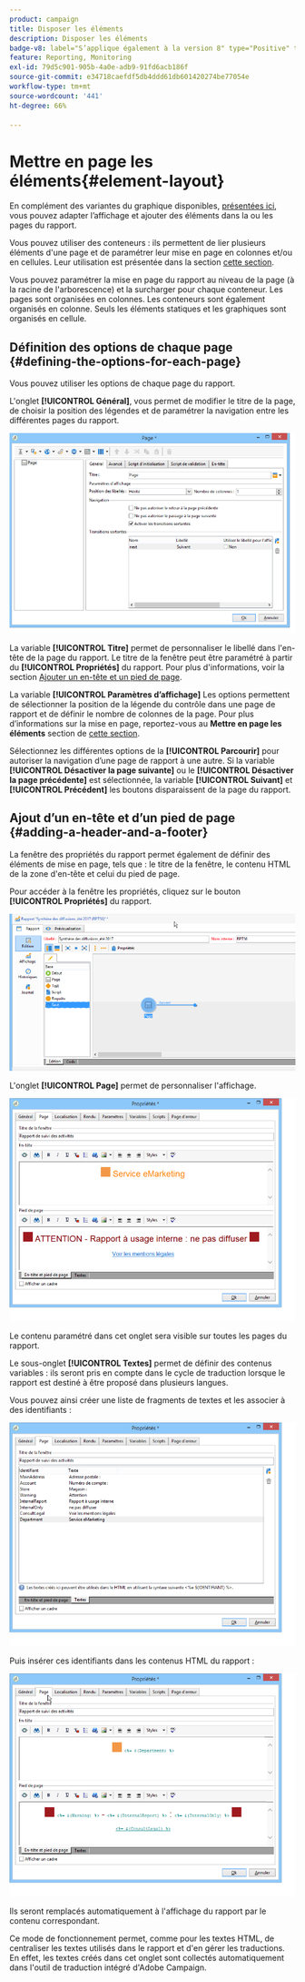 ```yaml
---
product: campaign
title: Disposer les éléments
description: Disposer les éléments
badge-v8: label="S’applique également à la version 8" type="Positive" tooltip="S’applique également à Campaign v8"
feature: Reporting, Monitoring
exl-id: 79d5c901-905b-4a0e-adb9-91fd6acb186f
source-git-commit: e34718caefdf5db4ddd61db601420274be77054e
workflow-type: tm+mt
source-wordcount: '441'
ht-degree: 66%

---
```


# Mettre en page les éléments{#element-layout}



En complément des variantes du graphique disponibles, [présentées ici](../../reporting/using/creating-a-chart.md#chart-types-and-variants), vous pouvez adapter lʼaffichage et ajouter des éléments dans la ou les pages du rapport.

Vous pouvez utiliser des conteneurs : ils permettent de lier plusieurs éléments d&#39;une page et de paramétrer leur mise en page en colonnes et/ou en cellules. Leur utilisation est présentée dans la section [cette section](../../web/using/defining-web-forms-layout.md#creating-containers).

Vous pouvez paramétrer la mise en page du rapport au niveau de la page (à la racine de l&#39;arborescence) et la surcharger pour chaque conteneur. Les pages sont organisées en colonnes. Les conteneurs sont également organisés en colonne. Seuls les éléments statiques et les graphiques sont organisés en cellule.

## Définition des options de chaque page {#defining-the-options-for-each-page}

Vous pouvez utiliser les options de chaque page du rapport.

L&#39;onglet **[!UICONTROL Général]**, vous permet de modifier le titre de la page, de choisir la position des légendes et de paramétrer la navigation entre les différentes pages du rapport.

![](assets/s_ncs_advuser_report_wizard_022.png)

La variable **[!UICONTROL Titre]** permet de personnaliser le libellé dans l&#39;en-tête de la page du rapport. Le titre de la fenêtre peut être paramétré à partir du **[!UICONTROL Propriétés]** du rapport. Pour plus d&#39;informations, voir la section [Ajouter un en-tête et un pied de page](#adding-a-header-and-a-footer).

La variable **[!UICONTROL Paramètres d’affichage]** Les options permettent de sélectionner la position de la légende du contrôle dans une page de rapport et de définir le nombre de colonnes de la page. Pour plus d’informations sur la mise en page, reportez-vous au **Mettre en page les éléments** section de [cette section](../../web/using/defining-web-forms-layout.md#positioning-the-fields-on-the-page).

Sélectionnez les différentes options de la **[!UICONTROL Parcourir]** pour autoriser la navigation d’une page de rapport à une autre. Si la variable **[!UICONTROL Désactiver la page suivante]** ou le **[!UICONTROL Désactiver la page précédente]** est sélectionnée, la variable **[!UICONTROL Suivant]** et **[!UICONTROL Précédent]** les boutons disparaissent de la page du rapport.

## Ajout dʼun en-tête et dʼun pied de page {#adding-a-header-and-a-footer}

La fenêtre des propriétés du rapport permet également de définir des éléments de mise en page, tels que : le titre de la fenêtre, le contenu HTML de la zone d&#39;en-tête et celui du pied de page.

Pour accéder à la fenêtre les propriétés, cliquez sur le bouton **[!UICONTROL Propriétés]** du rapport.

![](assets/reporting_properties.png)

L&#39;onglet **[!UICONTROL Page]** permet de personnaliser l&#39;affichage.

![](assets/s_ncs_advuser_report_properties_04.png)

Le contenu paramétré dans cet onglet sera visible sur toutes les pages du rapport.

Le sous-onglet **[!UICONTROL Textes]** permet de définir des contenus variables : ils seront pris en compte dans le cycle de traduction lorsque le rapport est destiné à être proposé dans plusieurs langues.

Vous pouvez ainsi créer une liste de fragments de textes et les associer à des identifiants :

![](assets/s_ncs_advuser_report_properties_04a.png)

Puis insérer ces identifiants dans les contenus HTML du rapport :

![](assets/s_ncs_advuser_report_properties_04b.png)

Ils seront remplacés automatiquement à l&#39;affichage du rapport par le contenu correspondant.

Ce mode de fonctionnement permet, comme pour les textes HTML, de centraliser les textes utilisés dans le rapport et d&#39;en gérer les traductions. En effet, les textes créés dans cet onglet sont collectés automatiquement dans l&#39;outil de traduction intégré d&#39;Adobe Campaign.
